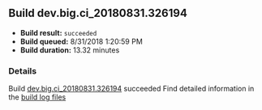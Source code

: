 ## Build dev.big.ci_20180831.326194
- **Build result:** `succeeded`
- **Build queued:** 8/31/2018 1:20:59 PM
- **Build duration:** 13.32 minutes
### Details
Build [dev.big.ci_20180831.326194](https://winappstudio.visualstudio.com/web/build.aspx?pcguid=a4ef43be-68ce-4195-a619-079b4d9834c2&builduri=vstfs%3a%2f%2f%2fBuild%2fBuild%2f26194) succeeded
Find detailed information in the [build log files](https://uwpctdiags.blob.core.windows.net/buildlogs/dev.big.ci_20180831.326194_logs.zip)
